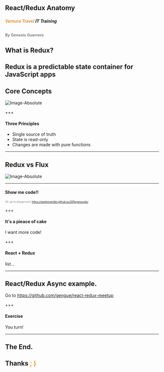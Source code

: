 ## React/Redux Anatomy 
##### <span style="font-family:Helvetica Neue; font-weight:bold"><span style="color:#e49436">Ventura Travel</span> IT Training</span>
<span style="font-size:0.6em; color:gray">By Genesis Guerrero</span>
---

## What is Redux? 

Redux is a predictable state container for JavaScript apps
---

## Core Concepts

![Image-Absolute](https://camo.githubusercontent.com/af8803571294fe373a54d039be8f9709f15a2ad4/687474703a2f2f6d616b6569746f70656e2e636f6d2f7374617469632f696d616765732f72656475785f666c6f7763686172742e706e67)

+++

####  Three Principles
 * Single source of truth
 * State is read-only
 * Changes are made with pure functions

---

## Redux vs Flux 

![Image-Absolute](https://cdn-images-1.medium.com/max/800/1*68Ymu2WbuIb4CC7RFvh7hw.png)

---

#### Show me code!!

<span style="font-size:0.6em; color:gray">Ok, go to playground. 
<a href="https://github.com/gitpitch/gitpitch/wiki/Slide-Markdown" target="_blank">https://stephengrider.github.io/JSPlaygrounds/</a> 
</span>

+++
#### It's a pieace of cake
I want more code!

+++
#### React + Redux 

list...

---

## React/Redux Async example.  
 
Go to https://github.com/gengue/react-redux-meetup

+++

#### Exercise 

You turn!

---
## The End.
## Thanks <span style="color:#e49436; text-transform: none">; )</span> 
